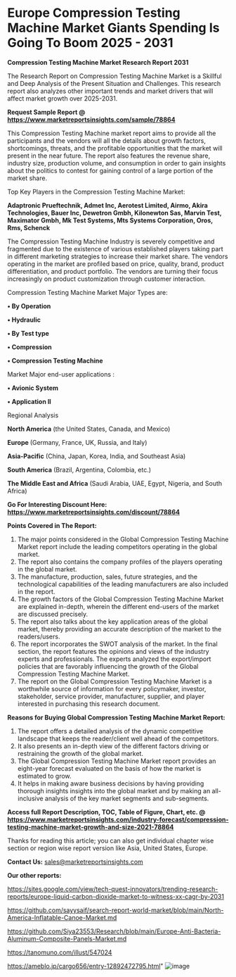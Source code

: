 # Europe Compression Testing Machine Market Giants Spending Is Going To Boom 2025 - 2031

<strong>Compression Testing Machine Market Research Report 2031</strong>

The Research Report on Compression Testing Machine Market is a Skillful and Deep Analysis of the Present Situation and Challenges. This research report also analyzes other important trends and market drivers that will affect market growth over 2025-2031.

<strong>Request Sample Report @ <a href=https://www.marketreportsinsights.com/sample/78864>https://www.marketreportsinsights.com/sample/78864</a></strong>

This Compression Testing Machine market report aims to provide all the participants and the vendors will all the details about growth factors, shortcomings, threats, and the profitable opportunities that the market will present in the near future. The report also features the revenue share, industry size, production volume, and consumption in order to gain insights about the politics to contest for gaining control of a large portion of the market share.

Top Key Players in the Compression Testing Machine Market:

<strong>Adaptronic Prueftechnik, Admet Inc, Aerotest Limited, Airmo, Akira Technologies, Bauer Inc, Dewetron Gmbh, Kilonewton Sas, Marvin Test, Maximator Gmbh, Mk Test Systems, Mts Systems Corporation, Oros, Rms, Schenck</strong>

The Compression Testing Machine Industry is severely competitive and fragmented due to the existence of various established players taking part in different marketing strategies to increase their market share. The vendors operating in the market are profiled based on price, quality, brand, product differentiation, and product portfolio. The vendors are turning their focus increasingly on product customization through customer interaction.

Compression Testing Machine Market Major Types are:

<strong>• By Operation

• Hydraulic

• By Test type

• Compression

• Compression Testing Machine</strong>

Market Major end-user applications :

<strong>• Avionic System

• Application II</strong>

Regional Analysis

</u><strong><b>North America</b></strong> (the United States, Canada, and Mexico)

<strong><b>Europe </b></strong>(Germany, France, UK, Russia, and Italy)

<strong><b>Asia-Pacific</b></strong> (China, Japan, Korea, India, and Southeast Asia)

<strong><b>South America</b></strong> (Brazil, Argentina, Colombia, etc.)

<strong><b>The Middle East and Africa</b></strong> (Saudi Arabia, UAE, Egypt, Nigeria, and South Africa)

<strong>Go For Interesting Discount Here: <a href=https://www.marketreportsinsights.com/discount/78864>https://www.marketreportsinsights.com/discount/78864</a></strong>

<strong>Points Covered in The Report:</strong>
<ol>
  <li>The major points considered in the Global Compression Testing Machine Market report include the leading competitors operating in the global market.</li>
  <li>The report also contains the company profiles of the players operating in the global market.</li>
  <li>The manufacture, production, sales, future strategies, and the technological capabilities of the leading manufacturers are also included in the report.</li>
  <li>The growth factors of the Global Compression Testing Machine Market are explained in-depth, wherein the different end-users of the market are discussed precisely.</li>
  <li>The report also talks about the key application areas of the global market, thereby providing an accurate description of the market to the readers/users.</li>
  <li>The report incorporates the SWOT analysis of the market. In the final section, the report features the opinions and views of the industry experts and professionals. The experts analyzed the export/import policies that are favorably influencing the growth of the Global Compression Testing Machine Market.</li>
  <li>The report on the Global Compression Testing Machine Market is a worthwhile source of information for every policymaker, investor, stakeholder, service provider, manufacturer, supplier, and player interested in purchasing this research document.</li>
</ol>
<strong>Reasons for Buying Global Compression Testing Machine Market Report:</strong>

<ol>
  <li>The report offers a detailed analysis of the dynamic competitive landscape that keeps the reader/client well ahead of the competitors.</li>
  <li>It also presents an in-depth view of the different factors driving or restraining the growth of the global market.</li>
  <li>The Global Compression Testing Machine Market report provides an eight-year forecast evaluated on the basis of how the market is estimated to grow.</li>
  <li>It helps in making aware business decisions by having providing thorough insights insights into the global market and by making an all-inclusive analysis of the key market segments and sub-segments.</li>
</ol>
<strong>Access full Report Description, TOC, Table of Figure, Chart, etc. @ <a href=https://www.marketreportsinsights.com/industry-forecast/compression-testing-machine-market-growth-and-size-2021-78864>https://www.marketreportsinsights.com/industry-forecast/compression-testing-machine-market-growth-and-size-2021-78864</a></strong>


Thanks for reading this article; you can also get individual chapter wise section or region wise report version like Asia, United States, Europe.

<strong>Contact Us:</strong>
sales@marketreportsinsights.com

<strong>Our other reports:</strong>

<a href=https://sites.google.com/view/tech-quest-innovators/trending-research-reports/europe-liquid-carbon-dioxide-market-to-witness-xx-cagr-by-2031>https://sites.google.com/view/tech-quest-innovators/trending-research-reports/europe-liquid-carbon-dioxide-market-to-witness-xx-cagr-by-2031</a>

<a href=https://github.com/sayysaif/search-report-world-market/blob/main/North-America-Inflatable-Canoe-Market.md>https://github.com/sayysaif/search-report-world-market/blob/main/North-America-Inflatable-Canoe-Market.md</a>

<a href=https://github.com/Siya23553/Research/blob/main/Europe-Anti-Bacteria-Aluminum-Composite-Panels-Market.md>https://github.com/Siya23553/Research/blob/main/Europe-Anti-Bacteria-Aluminum-Composite-Panels-Market.md</a>

<a href=https://tanomuno.com/illust/547024>https://tanomuno.com/illust/547024</a>

<a href=https://ameblo.jp/cargo656/entry-12892472795.html>https://ameblo.jp/cargo656/entry-12892472795.html</a>"
![image](https://github.com/user-attachments/assets/0a2c5c92-4db6-4fd4-a8af-2a6ecf5b9c09)
